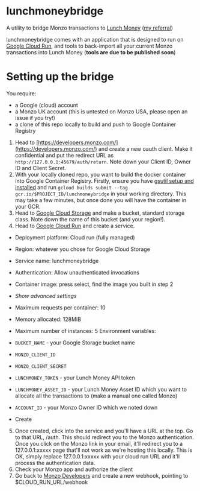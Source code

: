 lunchmoneybridge
============

A utility to bridge Monzo transactions to [Lunch Money](https://lunchmoney.app) ([my referral](https://my.lunchmoney.app/refer/y490cbkx))

lunchmoneybridge comes with an application that is designed to run on [Google Cloud Run](https://cloud.google.com/run), and tools to back-import all your current Monzo transactions into Lunch Money (**tools are due to be published soon**)

Setting up the bridge
=====================

You require:

* a Google (cloud) account
* a Monzo UK account (this is untested on Monzo USA, please open an issue if you try!)
* a clone of this repo locally to build and push to Google Container Registry


1. Head to [https://developers.monzo.com/](https://developers.monzo.com/) and create a new oauth client. Make it confidential and put the redirect URL as `http://127.0.0.1:45679/auth/return`. Note down your Client ID, Owner ID and Client Secret.
2. With your locally cloned repo, you want to build the docker container into Google Container Registry. Firstly, ensure you have [gsutil setup and installed](https://cloud.google.com/storage/docs/gsutil) and run `gcloud builds submit --tag gcr.io/$PROJECT_ID/lunchmoneybridge` in your working directory. This may take a few minutes, but once done you will have the container in your GCR.
3. Head to [Google Cloud Storage](https://console.cloud.google.com/storage) and make a bucket, standard storage class. Note down the name of this bucket (and your region!).
4. Head to [Google Cloud Run](https://console.cloud.google.com/run) and create a service.

* Deployment platform: Cloud run (fully managed)
* Region: whatever you chose for Google Cloud Storage
* Service name: lunchmoneybridge
* Authentication: Allow unauthenticated invocations
* Container image: press select, find the image you built in step 2
* _Show advanced settings_
* Maximum requests per container: 10
* Memory allocated: 128MiB
* Maximum number of instances: 5
Environment variables:

* `BUCKET_NAME` - your Google Storage bucket name
* `MONZO_CLIENT_ID`
* `MONZO_CLIENT_SECRET`
* `LUNCHMONEY_TOKEN` - your Lunch Money API token
* `LUNCHMONEY_ASSET_ID` - your Lunch Money Asset ID which you want to allocate all the transactions to (make a manual one called Monzo)
* `ACCOUNT_ID` - your Monzo Owner ID which we noted down

* Create

5. Once created, click into the service and you'll have a URL at the top. Go to that URL, /auth. This should redirect you to the Monzo authentication. Once you click on the Monzo link in your email, it'll redirect you to a 127.0.0.1:xxxxx page that'll not work as we're hosting this locally. This is OK, simply replace 127.0.0.1:xxxxx with your cloud run URL and it'll process the authentication data.
6. Check your Monzo app and authorize the client
7. Go back to [Monzo Developers](https://developers.monzo.com/) and create a new webhook, pointing to $CLOUD_RUN_URL/webhook



